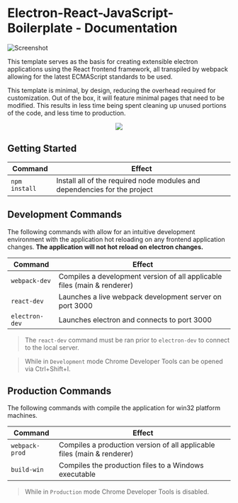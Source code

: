 # Electron-React-JavaScript-Boilerplate - Documentation

![Screenshot](https://i.imgur.com/FLSVIPW.png 'Screenshot')

This template serves as the basis for creating extensible electron applications using the React frontend framework, all transpiled by webpack allowing for the latest ECMAScript standards to be used.

This template is minimal, by design, reducing the overhead required for customization. Out of the box, it will feature minimal pages that need to be modified. This results in less time being spent cleaning up unused portions of the code, and less time to production.

<p align="center">
<a href="https://travis-ci.com/github/arevi/electron-react-javascript-boilerplate">
<img src="https://travis-ci.com/arevi/electron-react-javascript-boilerplate.svg?branch=master">
</a>
</p>

## Getting Started

| Command       | Effect                                                                   |
| ------------- | ------------------------------------------------------------------------ |
| `npm install` | Install all of the required node modules and dependencies for the project |

## Development Commands

The following commands with allow for an intuitive development environment with the application hot reloading on any frontend application changes.
**The application will not hot reload on electron changes.**

| Command        | Effect                                                                   |
| -------------- | ------------------------------------------------------------------------ |
| `webpack-dev`  | Compiles a development version of all applicable files (main & renderer) |
| `react-dev`    | Launches a live webpack development server on port 3000                  |
| `electron-dev` | Launches electron and connects to port 3000                              |

> The `react-dev` command must be ran prior to `electron-dev` to connect to the local server.

> While in `Development` mode Chrome Developer Tools can be opened via Ctrl+Shift+I.

## Production Commands

The following commands with compile the application for win32 platform machines.

| Command        | Effect                                                                  |
| -------------- | ----------------------------------------------------------------------- |
| `webpack-prod` | Compiles a production version of all applicable files (main & renderer) |
| `build-win`    | Compiles the production files to a Windows executable                   |

> While in `Production` mode Chrome Developer Tools is disabled.
